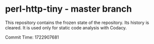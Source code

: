 # perl-http-tiny - master branch

This repository contains the frozen state of the repository.
Its history is cleared. It is used only for static code
analysis with Codacy.

Commit Time: 1722907681